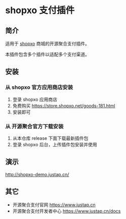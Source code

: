 # shopxo 支付插件

## 简介
适用于 [shopxo](https://www.shpox.net) 商城的开源聚合支付插件。

本插件包含多个插件以适配多个支付渠道。

## 安装

### 从 shopxo 官方应用商店安装

1. 登录 shopxo 应用商店
2. 免费购买  https://store.shopxo.net/goods-181.html 
3. 安装即可


### 从 开源聚合官方下载安装

1. 从本仓库 release 下面下载最新插件包
2. 登录 shopxo 后台，上传插件包安装并使用

## 演示

http://shopxo-demo.justap.cn/

## 其它
- 开源聚合支付官网 https://www.justap.cn
- 开源聚合支付开发者中心 https://www.justap.cn/docs